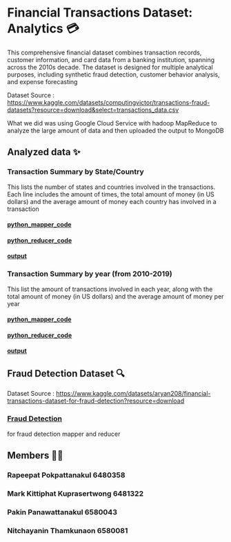 # Financial Transactions Dataset: Analytics 💳
This comprehensive financial dataset combines transaction records, customer information, and card data from a banking institution, spanning across the 2010s decade. The dataset is designed for multiple analytical purposes, including synthetic fraud detection, customer behavior analysis, and expense forecasting

Dataset Source : https://www.kaggle.com/datasets/computingvictor/transactions-fraud-datasets?resource=download&select=transactions_data.csv

What we did was using Google Cloud Service with hadoop MapReduce to analyze the large amount of data and then uploaded the output to MongoDB

## Analyzed data ✨
### Transaction Summary by State/Country
This lists the number of states and countries involved in the transactions. Each line includes the amount of times, the total amount of money (in US dollars) and the average amount of money each country has involved in a transaction

#### [python_mapper_code](./mapper_city.py)
#### [python_reducer_code](./reducer.py)
#### [output](./outputs/output_part-city.txt)

### Transaction Summary by year (from 2010-2019)
This list the amount of transactions involved in each year, along with the total amount of money (in US dollars) and the average amount of money per year
#### [python_mapper_code](./mapper_year.py)
#### [python_reducer_code](./reducer.py)
#### [output](./outputs/output_part-year.txt)

## Fraud Detection Dataset 🔍
Dataset Source : https://www.kaggle.com/datasets/aryan208/financial-transactions-dataset-for-fraud-detection?resource=download

### [Fraud Detection](./fraud_detection/)
for fraud detection mapper and reducer

## Members 🙆‍♀️
### Rapeepat Pokpattanakul 6480358
### Mark Kittiphat Kuprasertwong 6481322
### Pakin Panawattanakul 6580043
### Nitchayanin Thamkunaon 6580081
